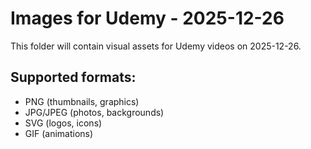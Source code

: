 # Images for Udemy - 2025-12-26

This folder will contain visual assets for Udemy videos on 2025-12-26.

## Supported formats:
- PNG (thumbnails, graphics)
- JPG/JPEG (photos, backgrounds)
- SVG (logos, icons)
- GIF (animations)
